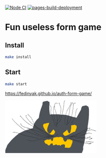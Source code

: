 [![Node CI](https://github.com/Fedinyak/auth-form-game/actions/workflows/nodejs.yml/badge.svg)](https://github.com/Fedinyak/auth-form-game/actions/workflows/nodejs.yml)
[![pages-build-deployment](https://github.com/Fedinyak/auth-form-game/actions/workflows/pages/pages-build-deployment/badge.svg)](https://github.com/Fedinyak/auth-form-game/actions/workflows/pages/pages-build-deployment)

# Fun useless form game

## Install

```sh
make install
```

## Start

```sh
make start
```

https://fedinyak.github.io/auth-form-game/

<img width="300" alt="cat" src="/src/assets/cat.png">
